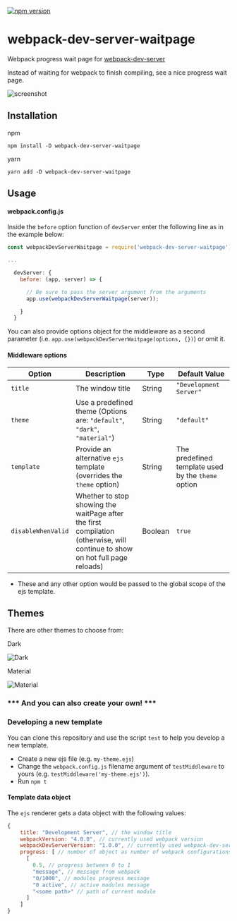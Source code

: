 [![npm version](https://badge.fury.io/js/webpack-dev-server-waitpage.svg)](https://badge.fury.io/js/webpack-dev-server-waitpage)

# webpack-dev-server-waitpage
Webpack progress wait page for [webpack-dev-server](https://github.com/webpack/webpack-dev-server)

Instead of waiting for webpack to finish compiling, see a nice progress wait page.

![screenshot](screenshot.png)

## Installation

npm
```
npm install -D webpack-dev-server-waitpage
```

yarn
```
yarn add -D webpack-dev-server-waitpage
```

## Usage

#### webpack.config.js

Inside the `before` option function of `devServer` enter the following line as in the example below:

```js
const webpackDevServerWaitpage = require('webpack-dev-server-waitpage');

...

  devServer: {
    before: (app, server) => {

      // Be sure to pass the server argument from the arguments
      app.use(webpackDevServerWaitpage(server));

    }
  }

```
You can also provide options object for the middleware as a second parameter (i.e. `app.use(webpackDevServerWaitpage(options, {})`) or omit it.

#### Middleware options

| Option |Description|Type|Default Value|
|--------|-----------|----|-------------|
|`title`|The window title|String|`"Development Server"`|
|`theme`|Use a predefined theme (Options are: `"default"`, `"dark"`, `"material"`)|String|`"default"`|
|`template`|Provide an alternative `ejs` template (overrides the `theme` option)|String|The predefined template used by the `theme` option|
|`disableWhenValid`|Whether to stop showing the waitPage after the first compilation (otherwise, will continue to show on hot full page reloads)|Boolean|`true` 

* These and any other option would be passed to the global scope of the ejs template.


## Themes

There are other themes to choose from:

Dark

![Dark](screenshot3.png)

Material

![Material](screenshot2.png)

### *** And you can also create your own! ***

### Developing a new template

You can clone this repository and use the script `test` to help you develop a new template.
- Create a new ejs file (e.g. `my-theme.ejs`)
- Change the `webpack.config.js` filename argument of `testMiddleware` to yours (e.g. `testMiddleware('my-theme.ejs')`).
- Run `npm t`

#### Template data object

The `ejs` renderer gets a data object with the following values:
```js
{
    title: "Development Server", // the window title
    webpackVersion: "4.0.0", // currently used webpack version
    webpackDevServerVersion: "1.0.0", // currently used webpack-dev-server version
    progress: [ // number of object as number of webpack configurations
      [
        0.5, // progress between 0 to 1
        "message", // message from webpack
        "0/1000", // modules progress message
        "0 active", // active modules message
        "<some path>" // path of current module
      ]
    ]
}
```

